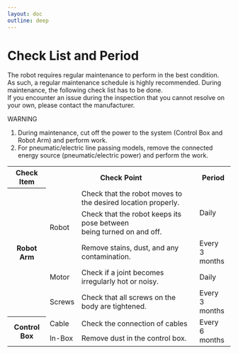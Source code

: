 ```yaml
---
layout: doc
outline: deep
---
```


# Check List and Period

The robot requires regular maintenance to perform in the best condition.<br>
As such, a regular maintenance schedule is highly recommended. During maintenance, the following check list has to be done.<br>
If you encounter an issue during the inspection that you cannot resolve on your own, please contact the manufacturer.

<div class="warning custom-block">
    <p class="custom-block-title">WARNING</p>
    <ol>
        <li>
            During maintenance, cut off the power to the system (Control Box and Robot Arm) and perform work.
        </li>
        <li>
            For pneumatic/electric line passing models, remove the connected energy source (pneumatic/electric power) and perform the work.
        </li>
    </ol>
</div>

<div class="center-align th-align">
    <table>
        <tr>
            <th>Check Item</th>
            <th colspan="2">Check Point</th>
            <th>Period</th>
        </tr>
        <tr>
            <th class="sub-title" rowspan="6">Robot Arm</th>
            <td rowspan="4">Robot</td>
        </tr>
        <tr>
            <td>Check that the robot moves to the desired location properly.</td>
            <td rowspan="2">Daily</td>
        </tr>
        <tr>
            <td>Check that the robot keeps its pose between<br>being turned on and off.</td>
        </tr>
        <tr>
            <td>Remove stains, dust, and any contamination.</td>
            <td>Every<br>3 months</td>
        </tr>
        <tr>
            <td>Motor</td>
            <td>Check if a joint becomes irregularly hot or noisy.</td>
            <td>Daily</td>
        </tr>
        <tr>
            <td>Screws</td>
            <td>Check that all screws on the body are tightened.</td>
            <td>Every<br>3 months</td>
        </tr>
        <tr>
            <th class="sub-title" rowspan="3">Control Box</th>
            <td>Cable</td>
            <td>Check the connection of cables</td>
            <td rowspan="2">Every<br>6 months</td>
        </tr>
        <tr>
            <td>In-Box</td>
            <td>Remove dust in the control box.</td>
        </tr>
    </table>
</div>
